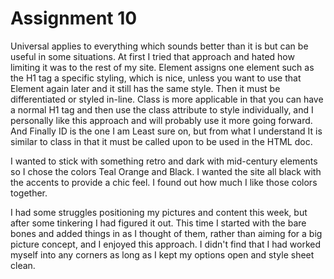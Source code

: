 # Assignment 10
Universal applies to everything which sounds better than it is but can be useful in some situations. At first I tried that approach and hated how limiting it was to the rest of my site. Element assigns one element such as the H1 tag a specific styling, which is nice, unless you want to use that Element again later and it still has the same style. Then it must be differentiated or styled in-line. Class is more applicable in that you can have a normal H1 tag and then use the class attribute to style individually, and I personally like this approach and will probably use it more going forward. And Finally ID is the one I am Least sure on, but from what I understand It is similar to class in that it must be called upon to be used in the HTML doc.

I wanted to stick with something retro and dark with mid-century elements so I chose the colors Teal Orange and Black. I wanted the site all black with the accents to provide a chic feel. I found out how much I like those colors together.

I had some struggles positioning my pictures and content this week, but after some tinkering I had figured it out. This time I started with the bare bones and added things in as I thought of them, rather than aiming for a big picture concept, and I enjoyed this approach. I didn't find that I had worked myself into any corners as long as I kept my options open and style sheet clean. 
